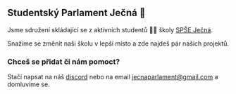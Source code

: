 ## Studentský Parlament Ječná 🌾
Jsme sdružení skládající se z aktivních studentů 👨‍🎓 školy [SPŠE Ječná](https://www.spsejecna.cz/).

Snažíme se změnit naši školu v lepší místo a zde najdeš pár našich projektů.

### Chceš se přidat či nám pomoct?
Stačí napsat na náš [discord](https://discord.gg/KkdNSGdSv9) nebo na email jecnaparlament@gmail.com a domluvíme se.
<!--

**Here are some ideas to get you started:**

🙋‍♀️ A short introduction - what is your organization all about?
🌈 Contribution guidelines - how can the community get involved?
👩‍💻 Useful resources - where can the community find your docs? Is there anything else the community should know?
🍿 Fun facts - what does your team eat for breakfast?
🧙 Remember, you can do mighty things with the power of [Markdown](https://docs.github.com/github/writing-on-github/getting-started-with-writing-and-formatting-on-github/basic-writing-and-formatting-syntax)
-->
